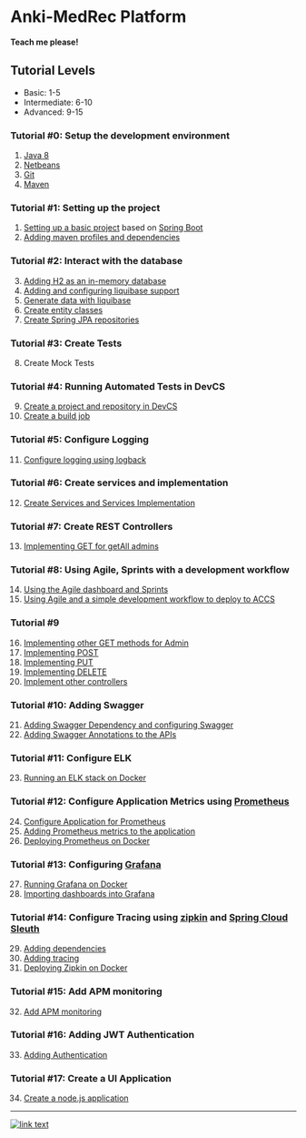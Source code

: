 **Anki-MedRec Platform**
===================


**Teach me please!**

## Tutorial Levels

- Basic: 1-5
- Intermediate: 6-10
- Advanced: 9-15

### Tutorial #0: Setup the development environment
1. [Java 8](./tutorials/basic/0.md)
2. [Netbeans](./tutorials/basic/0.md)
3. [Git](./tutorials/basic/0.md)
4. [Maven](./tutorials/basic/0.md)

### Tutorial #1: Setting up the project

1. [Setting up a basic project](./tutorials/basic/1.md) based on [Spring Boot](http://projects.spring.io/spring-boot/)
2. [Adding maven profiles and dependencies](./tutorials/basic/2.md)

### Tutorial #2: Interact with the database
3. [Adding H2 as an in-memory database](./tutorials/basic/3.md)
4. [Adding and configuring liquibase support](./tutorials/basic/4.md)
5. [Generate data with liquibase](./tutorials/basic/5.md)
6. [Create entity classes](./tutorials/basic/6.md)
7. [Create Spring JPA repositories](./tutorials/basic/7.md)

### Tutorial #3: Create Tests 
8. Create Mock Tests

### Tutorial #4: Running Automated Tests in DevCS
9. [Create a project and repository in DevCS](./tutorials/basic/9.md)
10. [Create a build job](./tutorials/basic/10.md)

### Tutorial #5: Configure Logging
11. [Configure logging using logback](./tutorials/basic/11.md)

### Tutorial #6: Create services and implementation
12. [Create Services and Services Implementation](./tutorials/intermediate/12.md)

### Tutorial #7: Create REST Controllers
13. [Implementing GET for getAll admins](./tutorials/intermediate/13.md) 

### Tutorial #8: Using Agile, Sprints with a development workflow 
14. [Using the Agile dashboard and Sprints](./tutorials/intermediate/14.md)
15. [Using Agile and a simple development workflow to deploy to ACCS](./tutorials/intermediate/15.md)

### Tutorial #9
16. [Implementing other GET methods for Admin](./tutorials/intermediate/16.md)
17. [Implementing POST](./tutorials/intermediate/17.md)
18. [Implementing PUT](./tutorials/intermediate/18.md)
19. [Implementing DELETE](./tutorials/intermediate/19.md)
20. [Implement other controllers](./tutorials/intermediate/20.md)

### Tutorial #10: Adding Swagger
21. [Adding Swagger Dependency and configuring Swagger](./tutorials/intermediate/21.md)
22. [Adding Swagger Annotations to the APIs](./tutorials/intermediate/22.md)

### Tutorial #11: Configure ELK
23. [Running an ELK stack on Docker](./tutorials/advanced/23.md)

### Tutorial #12: Configure Application Metrics using [Prometheus](https://prometheus.io/)
24. [Configure Application for Prometheus]()
25. [Adding Prometheus metrics to the application]()
26. [Deploying Prometheus on Docker]()

### Tutorial #13: Configuring [Grafana](https://grafana.com/)
27. [Running Grafana on Docker]()
28. [Importing dashboards into Grafana]()

### Tutorial #14: Configure Tracing using [zipkin](http://zipkin.io/) and [Spring Cloud Sleuth](https://cloud.spring.io/spring-cloud-sleuth/)
29. [Adding dependencies]()
30. [Adding tracing]()
31. [Deploying Zipkin on Docker]()

### Tutorial #15: Add APM monitoring
32. [Add APM monitoring]()

### Tutorial #16: Adding JWT Authentication 
33. [Adding Authentication]()

### Tutorial #17: Create a UI Application
34. [Create a node.js application]()



----------

<a href="index" rel="Go back">![link text](./img/back.png "Go Back")</a>

